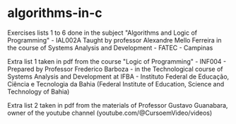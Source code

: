 # algorithms-in-c
Exercises lists 1 to 6 done in the subject "Algorithms and Logic of Programming" - IAL002A Taught by professor Alexandre Mello Ferreira in the course of Systems Analysis and Development - FATEC - Campinas

Extra list 1 taken in pdf from the course "Logic of Programming" - INF004 - Prepared by Professor Frederico Barboza - in the Technological course of Systems Analysis and Development at IFBA - Instituto Federal de Educação, Ciência e Tecnologia da Bahia (Federal Institute of Education, Science and Technology of Bahia)

Extra list 2 taken in pdf from the materials of Professor Gustavo Guanabara, owner of the youtube channel (youtube.com/@CursoemVideo/videos)
